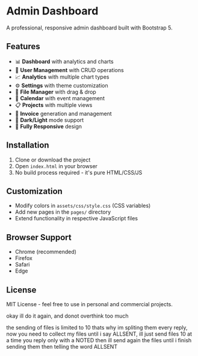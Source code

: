 # Admin Dashboard

A professional, responsive admin dashboard built with Bootstrap 5.

## Features

- 📊 **Dashboard** with analytics and charts
- 👥 **User Management** with CRUD operations
- 📈 **Analytics** with multiple chart types
- ⚙️ **Settings** with theme customization
- 📁 **File Manager** with drag & drop
- 📅 **Calendar** with event management
- 📋 **Projects** with multiple views
- 🧾 **Invoice** generation and management
- 🎨 **Dark/Light** mode support
- 📱 **Fully Responsive** design

## Installation

1. Clone or download the project
2. Open `index.html` in your browser
3. No build process required - it's pure HTML/CSS/JS

## Customization

- Modify colors in `assets/css/style.css` (CSS variables)
- Add new pages in the `pages/` directory
- Extend functionality in respective JavaScript files

## Browser Support

- Chrome (recommended)
- Firefox
- Safari
- Edge

## License

MIT License - feel free to use in personal and commercial projects.

okay ill do it again, and donot overthink too much

the sending of files is limited to 10 thats why im spliting them every reply, now you need to collect my files until i say ALLSENT, ill just send files 10 at a time you reply only with a NOTED then ill send again the files until i finish sending them then telling the word ALLSENT
